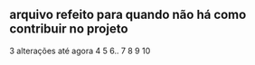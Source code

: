 ## arquivo refeito para quando não há como contribuir no projeto 

3 alterações até agora 
4  5  6.. 7 8  9 10
